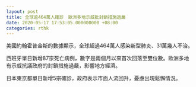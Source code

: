 ```yaml
---
layout: post
title: 全球逾464萬人確診　歐洲多地示威批封鎖措施過嚴
date: 2020-05-17 17:53:05.000000000 +08:00
categories: rthk
---
```


美國約翰霍普金斯的數據顯示，全球超過464萬人感染新型肺炎、31萬幾人不治。

西班牙單日新增87宗死亡病例，數字是兩個月以來首次回落至雙位數。歐洲多地有示威抗議政府的封鎖措施過嚴，影響地方經濟。

日本東京都單日新增5宗確診，政府表示市面人流回升，憂慮出現鬆懈情況。
